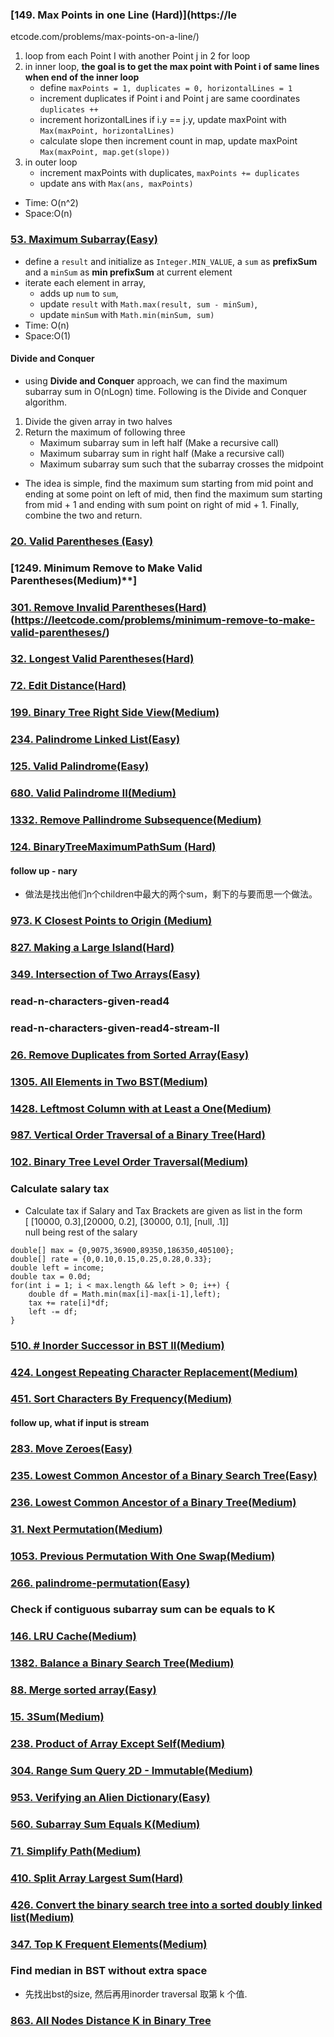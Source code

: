 ### [149. Max Points in one Line (Hard)](https://le
etcode.com/problems/max-points-on-a-line/)
1. loop from each Point I with another Point j in 2 for loop
2. in inner loop, **the goal is to get the max point with Point i of same lines when end of the inner loop**
	- define `maxPoints = 1, duplicates = 0, horizontalLines = 1`
	- increment duplicates if Point i and Point j are same coordinates `duplicates ++`
	- increment horizontalLines if i.y == j.y, update maxPoint with `Max(maxPoint, horizontalLines)`
	- calculate slope then increment count in map, update maxPoint `Max(maxPoint, map.get(slope))`
3. in outer loop
	- increment maxPoints with duplicates, `maxPoints += duplicates`
	- update ans with `Max(ans, maxPoints)`
- Time: O(n^2)
- Space:O(n)
### [53. Maximum Subarray(Easy)](https://leetcode.com/problems/maximum-subarray/)
- define a `result` and initialize as `Integer.MIN_VALUE`, a `sum` as **prefixSum** and a `minSum` as **min prefixSum** at current element 
- iterate each element in array, 
	- adds up `num` to `sum`, 
	- update `result` with `Math.max(result, sum - minSum)`, 
	- update `minSum` with `Math.min(minSum, sum)`
- Time:  O(n)
- Space:O(1)
#### Divide and Conquer
- using  **Divide and Conquer**  approach, we can find the maximum subarray sum in O(nLogn) time. Following is the Divide and Conquer algorithm.
1.  Divide the given array in two halves
2.  Return the maximum of following three
    -   Maximum subarray sum in left half (Make a recursive call)
    -   Maximum subarray sum in right half (Make a recursive call)
    -   Maximum subarray sum such that the subarray crosses the midpoint
 - The idea is simple, find the maximum sum starting from mid point and ending at some point on left of mid, then find the maximum sum starting from mid + 1 and ending with sum point on right of mid + 1. Finally, combine the two and return.
### [20. Valid Parentheses (Easy)](https://leetcode.com/problems/valid-parentheses/)
### [1249. Minimum Remove to Make Valid Parentheses(Medium)**]
### [301. Remove Invalid Parentheses(Hard)](https://leetcode.com/problems/remove-invalid-parentheses/)(https://leetcode.com/problems/minimum-remove-to-make-valid-parentheses/)
### [32. Longest Valid Parentheses(Hard)](https://leetcode.com/problems/longest-valid-parentheses/)
### [72. Edit Distance(Hard)](https://leetcode.com/problems/edit-distance/)
### [199. Binary Tree Right Side View(Medium)](https://leetcode.com/problems/binary-tree-right-side-view/)
### [234. Palindrome Linked List(Easy)](https://leetcode.com/problems/palindrome-linked-list/)
### [125. Valid Palindrome(Easy)](https://leetcode.com/problems/valid-palindrome/)
### [680. Valid Palindrome II(Medium)](https://leetcode.com/problems/valid-palindrome-ii/)
### [1332. Remove Pallindrome Subsequence(Medium)](https://leetcode.com/problems/remove-palindromic-subsequences/)
### [124. BinaryTreeMaximumPathSum (Hard)](https://leetcode.com/problems/binary-tree-maximum-path-sum/)
#### follow up - nary
- 做法是找出他们n个children中最大的两个sum，剩下的与要而思一个做法。
### [973. K Closest Points to Origin (Medium)](https://leetcode.com/problems/k-closest-points-to-origin/)
### [827. Making a Large Island(Hard)](https://leetcode.com/problems/making-a-large-island/)
### [349. Intersection of Two Arrays(Easy)](https://leetcode.com/problems/intersection-of-two-arrays/)
### read-n-characters-given-read4
### read-n-characters-given-read4-stream-II
### [26. Remove Duplicates from Sorted Array(Easy)](https://leetcode.com/problems/remove-duplicates-from-sorted-array/)
### [1305. All Elements in Two BST(Medium)](https://leetcode.com/problems/all-elements-in-two-binary-search-trees/)
### [1428. Leftmost Column with at Least a One(Medium)](https://www.cnblogs.com/cnoodle/p/12759214.html)
### [987. Vertical Order Traversal of a Binary Tree(Hard)](https://leetcode.com/problems/vertical-order-traversal-of-a-binary-tree/)
### [102. Binary Tree Level Order Traversal(Medium)](https://leetcode.com/problems/binary-tree-level-order-traversal/)
### Calculate salary tax
-  Calculate tax if Salary and Tax Brackets are given as list in the form  
   [ [10000, 0.3],[20000, 0.2], [30000, 0.1], [null, .1]]  
   null being rest of the salary  
```
double[] max = {0,9075,36900,89350,186350,405100};
double[] rate = {0,0.10,0.15,0.25,0.28,0.33};
double left = income;
double tax = 0.0d;
for(int i = 1; i < max.length && left > 0; i++) {
    double df = Math.min(max[i]-max[i-1],left);
    tax += rate[i]*df;
    left -= df;
}
```
### [510. # Inorder Successor in BST II(Medium)](https://junhaow.com/lc/problems/tree/bst/510_inorder-successor-in-bst-ii.html/)
### [424. Longest Repeating Character Replacement(Medium)](https://leetcode.com/problems/longest-repeating-character-replacement/)
### [451. Sort Characters By Frequency(Medium)](https://leetcode.com/problems/sort-characters-by-frequency/) 
#### follow up, what if input is stream
### [283. Move Zeroes(Easy)](https://leetcode.com/problems/move-zeroes/)
### [235. Lowest Common Ancestor of a Binary Search Tree(Easy)](https://leetcode.com/problems/lowest-common-ancestor-of-a-binary-search-tree/)
### [236. Lowest Common Ancestor of a Binary Tree(Medium)](https://leetcode.com/problems/lowest-common-ancestor-of-a-binary-tree/)
### [31. Next Permutation(Medium)](https://leetcode.com/problems/next-permutation/)
### [1053. Previous Permutation With One Swap(Medium)](https://leetcode.com/problems/previous-permutation-with-one-swap/)
### [266. palindrome-permutation(Easy)](https://www.jiuzhang.com/solutions/palindrome-permutation)
### Check if contiguous subarray sum can be equals to K
### [146. LRU Cache(Medium)](https://leetcode.com/problems/lru-cache/)
### [1382. Balance a Binary Search Tree(Medium)](https://leetcode.com/problems/balance-a-binary-search-tree/)
### [88. Merge sorted array(Easy)](https://leetcode.com/problems/merge-sorted-array/)
### [15. 3Sum(Medium)](https://leetcode.com/problems/3sum/)
### [238. Product of Array Except Self(Medium)](https://leetcode.com/problems/product-of-array-except-self/)
### [304. Range Sum Query 2D - Immutable(Medium)](https://leetcode.com/problems/range-sum-query-2d-immutable/)
### [953. Verifying an Alien Dictionary(Easy)](https://leetcode.com/problems/verifying-an-alien-dictionary/)
### [560. Subarray Sum Equals K(Medium)](https://leetcode.com/problems/subarray-sum-equals-k/)
### [71. Simplify Path(Medium)](https://leetcode.com/problems/simplify-path/)
### [410. Split Array Largest Sum(Hard)](https://leetcode.com/problems/split-array-largest-sum/)
### [426. Convert the binary search tree into a sorted doubly linked list(Medium)](https://www.jiuzhang.com/solutions/convert-binary-search-tree-to-sorted-doubly-linked-list)
### [347. Top K Frequent Elements(Medium)](https://leetcode.com/problems/top-k-frequent-elements/)
### Find median in BST without extra space
- 先找出bst的size, 然后再用inorder traversal 取第 k 个值.
### [863. All Nodes Distance K in Binary Tree](https://leetcode.com/problems/all-nodes-distance-k-in-binary-tree/)
<!--stackedit_data:
eyJoaXN0b3J5IjpbLTQ1NjMxOTM4Niw4NzE3MzM5MjUsNjMyMT
U3ODY3LDQ5NjMxODE3LDEwNDg4Mzc5NzksMzUxMzgyNjYyLDEx
MTIxMjQwNTQsLTEzMjAwMzExNjMsLTEyOTY2ODI5Niw0MjA4Mz
I5MTIsLTI5MDc5MDQ5NCwtMTYzMzU2NjQwOCwxMzY5OTE5ODIy
LDExMjQ2NTQ5NjUsNTcwODgzNTQ4LDg4NzIxOTQ3MCwtMjA0Mj
cyNDYxNSwzNzczNzg1MDUsNjc1MTYzNjFdfQ==
-->
